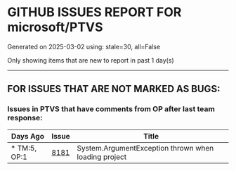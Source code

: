 
# GITHUB ISSUES REPORT FOR microsoft/PTVS


Generated on 2025-03-02 using: stale=30, all=False


Only showing items that are new to report in past 1 day(s)


---

## FOR ISSUES THAT ARE NOT MARKED AS BUGS:


### Issues in PTVS that have comments from OP after last team response:

| Days Ago | Issue | Title |
| --- | --- | --- |
 | \* TM:5, OP:1  |[8181](https://github.com/microsoft/PTVS/issues/8181 "System.ArgumentException thrown when loading project")  |System.ArgumentException thrown when loading project |




















